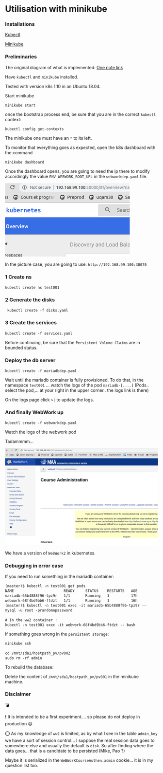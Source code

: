 # Utilisation with minikube

### Installations

[Kubectl](https://kubernetes.io/docs/tasks/tools/install-kubectl/)

[Minikube](https://github.com/kubernetes/minikube)

### Preliminaries

The original diagram of what is implemented: [One note link](https://1drv.ms/f/s!AlNsK5gd2-LsgSrhNY3P7pbtUbkO)

Have `kubectl` and `minikube` installed.

Tested with version k8s 1.10 in an Ubuntu 18.04.

Start minikube
```
minikube start
``` 
once the bootstrap process end, be sure that you are in the correct `kubectl` context:
```
kubectl config get-contexts
```
The minikube one must have an `*` to its left.

To monitor that everything goes as expected, open the k8s dashboard with the command
```
minikube dashboard
```

Once the dashboard opens, you are going to need the ip there to modify accordingly the value `ENV WEBWORK_ROOT_URL`
in the `webworkdep.yaml` file.

![Cluster IP](img/minik8IP.png)

In the picture case, you are going to use: `http://192.168.99.100:30070`

### 1 Create ns

```
kubectl create ns test001
```

### 2 Generate the disks

```
 kubectl create -f disks.yaml
```

### 3 Create the services 

```
kubectl create -f services.yaml
```

Before continuing, be sure that the `Persistent Volume Claims` are in bounded status.

### Deploy the db server

```
kubectl create -f mariadbdep.yaml
```

Wait until the mariadb container is fully provisioned. To do that, in the namespace `test001` ... watch the logs of the pod `mariadb-[....]` (Pods.. select the pod,... at your right in the upper corner.. the logs link is there)

On the logs page click `>|` to update the logs.

### And finally WebWork up

```
kubectl create -f webworkdep.yaml
```

Watch the logs of the webwork pod 


Tadammmm...

![Admin course](img/adminCourse.png)

We have a version of `WeBWork2` in kubernetes.

### Debugging in error case
If you need to run something in the mariadb container:
```
(master)$ kubectl -n test001 get pods
NAME                       READY     STATUS    RESTARTS   AGE
mariadb-65b4888f96-tpz9r   1/1       Running   1          17h
webwork-68f4bd9bb6-ftdzt   1/1       Running   1          16h
(master)$ kubectl -n test001 exec -it mariadb-65b4888f96-tpz9r -- mysql -u root -prandomepassword

# In the ww2 container :
kubectl -n test001 exec -it webwork-68f4bd9bb6-ftdzt -- bash
```

If something goes wrong in the `persistent storage`:

```
minikube ssh

cd /mnt/sda1/hostpath_pv/pv002
sudo rm -rf admin
```

To rebuild the database:

Delete the content of `/mnt/sda1/hostpath_pv/pv001` in the minikube machine.

### Disclaimer

:bomb:

:exclamation: It is intended to be a first experiment.... so please do not deploy in production :yum:

:o: As my knowledge of `ww2` is limited, as by what I see in the table `admin_key` we have a sort of session control... I suppose the real session data goes to somewhere else and usually the default is `disk`. So after finding where the data goes... that is a candidate to be persisted (Mike, Pao ?)

Maybe it is serialized in the `WeBWorKCourseAuthen.admin` cookie... it is in my question list too.


